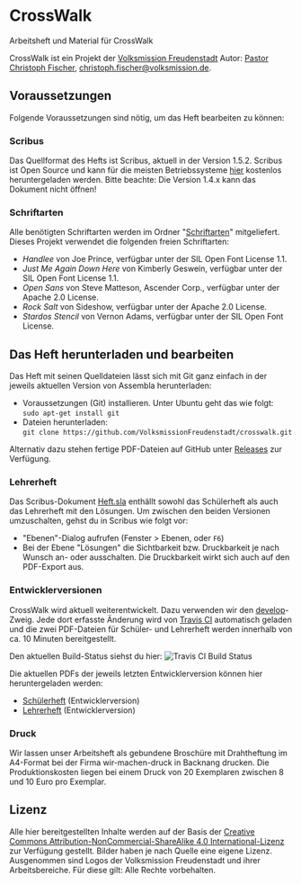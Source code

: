 CrossWalk
=========
Arbeitsheft und Material für CrossWalk

CrossWalk ist ein Projekt der [Volksmission Freudenstadt](http://www.volksmission-freudenstadt.de/)
Autor: [Pastor Christoph Fischer](http://christoph-fischer.org), christoph.fischer@volksmission.de.      


## Voraussetzungen

Folgende Voraussetzungen sind nötig, um das Heft bearbeiten zu können: 

### Scribus

Das Quellformat des Hefts ist Scribus, aktuell in der Version 1.5.2. Scribus ist Open Source und kann für die meisten Betriebssysteme [hier](http://www.scribus.net/) kostenlos heruntergeladen werden. Bitte beachte: Die Version 1.4.x kann das Dokument nicht öffnen! 

### Schriftarten
Alle benötigten Schriftarten werden im Ordner "[Schriftarten](Grafik/Schriftarten/)" mitgeliefert. Dieses Projekt verwendet die folgenden freien Schriftarten:

* *Handlee* von Joe Prince, verfügbar unter der SIL Open Font License 1.1.
* *Just Me Again Down Here* von Kimberly Geswein, verfügbar unter der SIL Open Font License 1.1.
* *Open Sans* von Steve Matteson, Ascender Corp., verfügbar unter der Apache 2.0 License.
* *Rock Salt* von Sideshow, verfügbar unter der Apache 2.0 License.
* *Stardos Stencil* von Vernon Adams, verfügbar unter der SIL Open Font License.

## Das Heft herunterladen und bearbeiten
Das Heft mit seinen Quelldateien lässt sich mit Git ganz einfach in der jeweils aktuellen Version von Assembla herunterladen: 

 * Voraussetzungen (Git) installieren. Unter Ubuntu geht das wie folgt:   
`sudo apt-get install git`
 * Dateien herunterladen:  
 `git clone https://github.com/VolksmissionFreudenstadt/crosswalk.git`  

Alternativ dazu stehen fertige PDF-Dateien auf GitHub unter [Releases](https://github.com/VolksmissionFreudenstadt/crosswalk/releases/) zur Verfügung.

### Lehrerheft
Das Scribus-Dokument [Heft.sla](Heft.sla) enthällt sowohl das Schülerheft als auch das Lehrerheft mit den Lösungen. Um zwischen den beiden Versionen umzuschalten, gehst du in Scribus wie folgt vor:

 * "Ebenen"-Dialog aufrufen (Fenster > Ebenen, oder `F6`)
 * Bei der Ebene "Lösungen" die Sichtbarkeit bzw. Druckbarkeit je nach Wunsch an- oder ausschalten. Die Druckbarkeit wirkt sich auch auf den PDF-Export aus.

### Entwicklerversionen
CrossWalk wird aktuell weiterentwickelt. Dazu verwenden wir den [develop](/tree/develop)-Zweig. Jede dort erfasste Änderung wird von [Travis CI](https://travis-ci.org/VolksmissionFreudenstadt/crosswalk/) automatisch geladen und die zwei PDF-Dateien für Schüler- und Lehrerheft werden innerhalb von ca. 10 Minuten bereitgestellt. 

Den aktuellen Build-Status siehst du hier:
![Travis CI Build Status](https://travis-ci.org/VolksmissionFreudenstadt/crosswalk.svg)

Die aktuellen PDFs der jeweils letzten Entwicklerversion können hier heruntergeladen werden:

 * [Schülerheft](http://www.volksmission-freudenstadt.de/fileadmin/crosswalk/build/schuelerheft.pdf) (Entwicklerversion)
 * [Lehrerheft](http://www.volksmission-freudenstadt.de/fileadmin/crosswalk/build/lehrerheft.pdf) (Entwicklerversion)


### Druck
Wir lassen unser Arbeitsheft als gebundene Broschüre mit Drahtheftung im A4-Format bei der Firma wir-machen-druck in Backnang drucken. Die Produktionskosten liegen bei einem Druck von 20 Exemplaren zwischen 8 und 10 Euro pro Exemplar.



## Lizenz
Alle hier bereitgestellten Inhalte werden auf der Basis der [Creative Commons Attribution-NonCommercial-ShareAlike 4.0 International-Lizenz](https://creativecommons.org/licenses/by-sa/4.0/legalcode#languages) zur Verfügung gestellt. Bilder haben je nach Quelle eine eigene Lizenz. Ausgenommen sind Logos der Volksmission Freudenstadt und ihrer Arbeitsbereiche. Für diese gilt: Alle Rechte vorbehalten.

